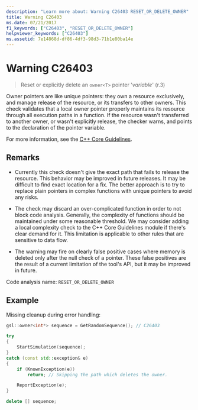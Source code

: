 ```yaml
---
description: "Learn more about: Warning C26403 RESET_OR_DELETE_OWNER"
title: Warning C26403
ms.date: 07/21/2017
f1_keywords: ["C26403", "RESET_OR_DELETE_OWNER"]
helpviewer_keywords: ["C26403"]
ms.assetid: 7e14868d-df86-4df3-98d3-71b1e80ba14e
---
```

# Warning C26403

> Reset or explicitly delete an `owner<T>` pointer '*variable*' (r.3)

Owner pointers are like unique pointers: they own a resource exclusively, and manage release of the resource, or its transfers to other owners. This check validates that a local owner pointer properly maintains its resource through all execution paths in a function. If the resource wasn't transferred to another owner, or wasn't explicitly release, the checker warns, and points to the declaration of the pointer variable.

For more information, see the [C++ Core Guidelines](https://isocpp.github.io/CppCoreGuidelines/CppCoreGuidelines#r-resource-management).

## Remarks

- Currently this check doesn't give the exact path that fails to release the resource. This behavior may be improved in future releases. It may be difficult to find exact location for a fix. The better approach is to try to replace plain pointers in complex functions with unique pointers to avoid any risks.

- The check may discard an over-complicated function in order to not block code analysis. Generally, the complexity of functions should be maintained under some reasonable threshold. We may consider adding a local complexity check to the C++ Core Guidelines module if there's clear demand for it. This limitation is applicable to other rules that are sensitive to data flow.

- The warning may fire on clearly false positive cases where memory is deleted only after the null check of a pointer. These false positives are the result of a current limitation of the tool's API, but it may be improved in future.

Code analysis name: `RESET_OR_DELETE_OWNER`

## Example

Missing cleanup during error handling:

```cpp
gsl::owner<int*> sequence = GetRandomSequence(); // C26403

try
{
    StartSimulation(sequence);
}
catch (const std::exception& e)
{
    if (KnownException(e))
        return; // Skipping the path which deletes the owner.

    ReportException(e);
}

delete [] sequence;
```
